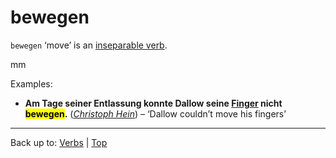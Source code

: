 # bewegen

`bewegen` ‘move’ is an [inseparable verb](../../inseparableVerbs.md).

mm

Examples:
- **Am Tage seiner Entlassung konnte Dallow seine [Finger](../../../nouns/f/fi/Finger.md) nicht <mark>bewegen</mark>.** (*[Christoph Hein](../../../texts/ChristophHein/DerTangoSpieler.md)*) – ‘Dallow couldn’t move his fingers’



----

Back up to: [Verbs](../../index.md) | [Top](../../../index.md)

